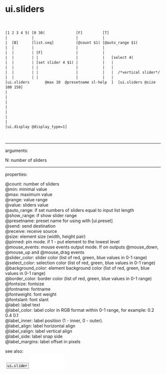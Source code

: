 # ui.sliders

```


[1 2 3 4 5( [0 30(              [F]         [T]
|           |                   |           |
|  [B]      [list.seq]          [@count $1( [@auto_range $1(
|  |        |                   |           |
|  |        | [F]               |           |
|  |        | |                 |           |   [select 4(
|  |        | [set slider 4 $1( |           |   |
|  |        | |                 |           |   |
|  |        | |                 |           |   |  /*vertical slider*/
|  |        | |                 |           |   |
[ui.sliders       @max 10  @presetname sl-help  ]  [ui.sliders @size 100 150]
|
|
|
|
|
|
|
[ui.display @display_type=1]

            
```
---
arguments:

N: number of
            sliders<br>

---
properties:

@count: number of
            sliders<br>
@min: minimal value<br>
@max: maximum value<br>
@range: value range<br>
@value: sliders value<br>
@auto_range: if set numbers of
            sliders equal to input list length<br>
@show_range: if show slider
            range<br>
@presetname: preset name for using with
            [ui.preset]<br>
@send: send destination<br>
@receive: receive source<br>
@size: element size (width, height
            pair)<br>
@pinned: pin mode. if 1 - put element
            to the lowest level<br>
@mouse_events: mouse events output
            mode. If on outputs @mouse_down, @mouse_up and @mouse_drag events<br>
@slider_color: slider color
            (list of red, green, blue values in 0-1 range)<br>
@select_color: selection color (list
            of red, green, blue values in 0-1 range)<br>
@background_color: element
            background color (list of red, green, blue values in 0-1 range)<br>
@border_color: border color (list
            of red, green, blue values in 0-1 range)<br>
@fontsize: 
            fontsize<br>
@fontname: fontname<br>
@fontweight: font
            weight<br>
@fontslant: font
            slant<br>
@label: label text<br>
@label_color: label color in RGB format
            within 0-1 range, for example: 0.2 0.4 0.1<br>
@label_inner: label position (1 -
            inner, 0 - outer).<br>
@label_align: 
            label horizontal align<br>
@label_valign: 
            label vertical align<br>
@label_side: 
            label snap side<br>
@label_margins: label offset in
            pixels<br>

see also:<br>
![ui.slider](img/object_ui.slider.png)
![ui.preset](img/object_ui.preset.png)
